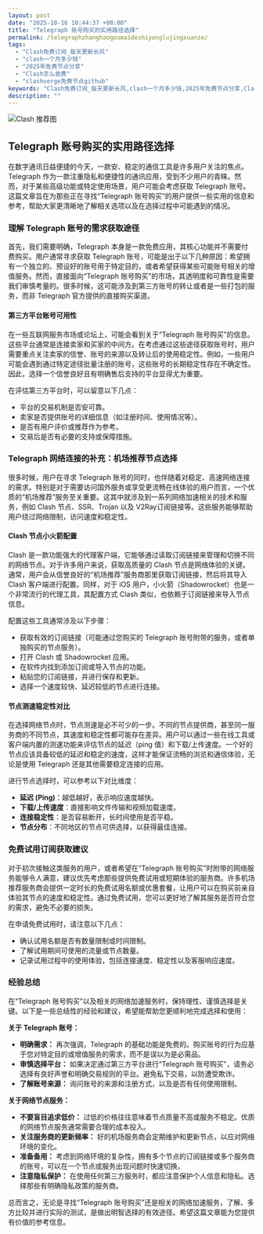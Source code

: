 ```yaml
---
layout: post
date: "2025-10-16 10:44:37 +08:00"
title: "Telegraph 账号购买的实用路径选择"
permalink: /telegraphzhanghaogoumaideshiyonglujingxuanze/
tags:
  - "Clash免费订阅_每天更新长风"
  - "clash一个月多少钱"
  - "2025年免费节点分享"
  - "Clash怎么收费"
  - "clashverge免费节点github"
keywords: "Clash免费订阅_每天更新长风,clash一个月多少钱,2025年免费节点分享,Clash怎么收费,clashverge免费节点github"
description: ""
---
```


![Clash 推荐图](https://clashjd.github.io/assets/img/一元机场订阅.png)

## Telegraph 账号购买的实用路径选择


<p>在数字通讯日益便捷的今天，一款安、稳定的通信工具是许多用户关注的焦点。Telegraph 作为一款注重隐私和便捷性的通讯应用，受到不少用户的青睐。然而，对于某些高级功能或特定使用场景，用户可能会考虑获取 Telegraph 账号。这篇文章旨在为那些正在寻找“Telegraph 账号购买”的用户提供一些实用的信息和参考，帮助大家更清晰地了解相关选项以及在选择过程中可能遇到的情况。</p>

<h3>理解 Telegraph 账号的需求获取途径</h3>

<p>首先，我们需要明确，Telegraph 本身是一款免费应用，其核心功能并不需要付费购买。用户通常寻求获取 Telegraph 账号，可能是出于以下几种原因：希望拥有一个独立的、预设好的账号用于特定目的，或者希望获得某些可能账号相关的增值服务。然而，直接面向“Telegraph 账号购买”的市场，其透明度和可靠性是需要我们审慎考量的。很多时候，这可能涉及到第三方账号的转让或者是一些打包的服务，而非 Telegraph 官方提供的直接购买渠道。</p>

<h4>第三方平台账号可用性</h4>

<p>在一些互联网服务市场或论坛上，可能会看到关于“Telegraph 账号购买”的信息。这些平台通常是连接卖家和买家的中间方。在考虑通过这些途径获取账号时，用户需要重点关注卖家的信誉、账号的来源以及转让后的使用稳定性。例如，一些用户可能会遇到通过特定途径批量注册的账号，这些账号的长期稳定性存在不确定性。因此，选择一个信誉良好且有明确售后支持的平台显得尤为重要。</p>

<p>在评估第三方平台时，可以留意以下几点：</p>
<ul>
    <li>平台的交易机制是否安可靠。</li>
    <li>卖家是否提供账号的详细信息（如注册时间、使用情况等）。</li>
    <li>是否有用户评价或推荐作为参考。</li>
    <li>交易后是否有必要的支持或保障措施。</li>
</ul>

<h3>Telegraph 网络连接的补充：机场推荐节点选择</h3>

<p>很多时候，用户在寻求 Telegraph 账号的同时，也伴随着对稳定、高速网络连接的需求。特别是对于需要访问国外服务或享受更流畅在线体验的用户而言，一个优质的“机场推荐”服务至关重要。这其中就涉及到一系列网络加速相关的技术和服务，例如 Clash 节点、SSR、Trojan 以及 V2Ray订阅链接等。这些服务能够帮助用户绕过网络限制，访问速度和稳定性。</p>

<h4>Clash 节点小火箭配置</h4>

<p>Clash 是一款功能强大的代理客户端，它能够通过读取订阅链接来管理和切换不同的网络节点。对于许多用户来说，获取高质量的 Clash 节点是网络体验的关键。通常，用户会从信誉良好的“机场推荐”服务商那里获取订阅链接，然后将其导入 Clash 客户端进行配置。同样，对于 iOS 用户，小火箭（Shadowrocket）也是一个非常流行的代理工具，其配置方式 Clash 类似，也依赖于订阅链接来导入节点信息。</p>

<p>配置这些工具通常涉及以下步骤：</p>
<ul>
    <li>获取有效的订阅链接（可能通过您购买的 Telegraph 账号附带的服务，或者单独购买的节点服务）。</li>
    <li>打开 Clash 或 Shadowrocket 应用。</li>
    <li>在软件内找到添加订阅或导入节点的功能。</li>
    <li>粘贴您的订阅链接，并进行保存和更新。</li>
    <li>选择一个速度较快、延迟较低的节点进行连接。</li>
</ul>

<h4>节点测速稳定性对比</h4>

<p>在选择网络节点时，节点测速是必不可少的一步。不同的节点提供商，甚至同一服务商的不同节点，其速度和稳定性都可能存在差异。用户可以通过一些在线工具或客户端内置的测速功能来评估节点的延迟（ping 值）和下载/上传速度。一个好的节点应该具备较低的延迟和稳定的速度，这样才能保证流畅的浏览和通信体验，无论是使用 Telegraph 还是其他需要稳定连接的应用。</p>

<p>进行节点选择时，可以参考以下对比维度：</p>
<ul>
    <li><strong>延迟 (Ping)</strong>：越低越好，表示响应速度越快。</li>
    <li><strong>下载/上传速度</strong>：直接影响文件传输和视频加载速度。</li>
    <li><strong>连接稳定性</strong>：是否容易断开，长时间使用是否平稳。</li>
    <li><strong>节点分布</strong>：不同地区的节点可供选择，以获得最佳连接。</li>
</ul>

<h3>免费试用订阅获取建议</h3>

<p>对于初次接触这类服务的用户，或者希望在“Telegraph 账号购买”时附带的网络服务能够令人满意，建议优先考虑那些提供免费试用或短期体验的服务商。许多机场推荐服务商会提供一定时长的免费试用名额或优惠套餐，让用户可以在购买前亲自体验其节点的速度和稳定性。通过免费试用，您可以更好地了解其服务是否符合您的需求，避免不必要的损失。</p>

<p>在申请免费试用时，请注意以下几点：</p>
<ul>
    <li>确认试用名额是否有数量限制或时间限制。</li>
    <li>了解试用期间可使用的流量或节点数量。</li>
    <li>记录试用过程中的使用体验，包括连接速度、稳定性以及客服响应速度。</li>
</ul>

<h3>经验总结</h3>

<p>在“Telegraph 账号购买”以及相关的网络加速服务时，保持理性、谨慎选择是关键。以下是一些总结性的经验和建议，希望能帮助您更顺利地完成选择和使用：</p>

<p><strong>关于 Telegraph 账号：</strong></p>
<ul>
    <li><strong>明确需求：</strong> 再次强调，Telegraph 的基础功能是免费的。购买账号的行为应基于您对特定目的或增值服务的需求，而不是误以为是必需品。</li>
    <li><strong>审慎选择平台：</strong> 如果决定通过第三方平台进行“Telegraph 账号购买”，请务必选择有良好声誉和明确交易规则的平台。避免私下交易，以防遭受欺诈。</li>
    <li><strong>了解账号来源：</strong> 询问账号的来源和注册方式，以及是否有任何使用限制。</li>
</ul>

<p><strong>关于网络节点服务：</strong></p>
<ul>
    <li><strong>不要盲目追求低价：</strong> 过低的价格往往意味着节点质量不高或服务不稳定。优质的网络节点服务通常需要合理的成本投入。</li>
    <li><strong>关注服务商的更新频率：</strong> 好的机场服务商会定期维护和更新节点，以应对网络环境的变化。</li>
    <li><strong>准备备用：</strong> 考虑到网络环境的复杂性，拥有多个节点的订阅链接或多个服务商的账号，可以在一个节点或服务出现问题时快速切换。</li>
    <li><strong>注意隐私保护：</strong> 在使用任何第三方服务时，都应注意保护个人信息和隐私。选择那些有明确隐私政策的服务商。</li>
</ul>

<p>总而言之，无论是寻找“Telegraph 账号购买”还是相关的网络加速服务，了解、多方比较并进行实际的测试，是做出明智选择的有效途径。希望这篇文章能为您提供有价值的参考信息。</p>